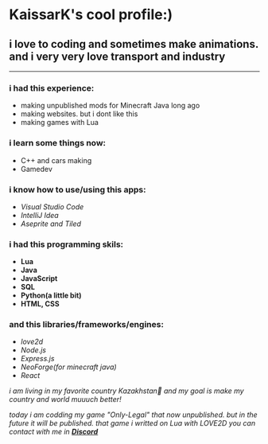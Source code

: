 # KaissarK's cool profile:)

## i love to coding and sometimes make animations. and i very very love transport and industry

---

### __i had this experience:__
- making unpublished mods for Minecraft Java long ago
- making websites. but i dont like this
- making games with Lua

### __i learn some things now:__
- C++ and cars making
- Gamedev

### __i know how to use/using this apps:__
- _Visual Studio Code_
- _IntelliJ Idea_
- _Aseprite and Tiled_

### __i had this programming skils:__
- __Lua__
- __Java__
- __JavaScript__
- __SQL__
- __Python(a little bit)__
- __HTML, CSS__

### __and this libraries/frameworks/engines:__
- _love2d_
- _Node.js_
- _Express.js_
- _NeoForge(for minecraft java)_
-  _React_

_i am living in my favorite country Kazakhstan💙 and my goal is make my country and world muuuch better!_

_today i am codding my game "Only-Legal" that now unpublished. but in the future it will be published. that game i writted on Lua with LOVE2D_
_you can contact with me in [___Discord___](https://discord.gg/u4P2pyBspJ)_
